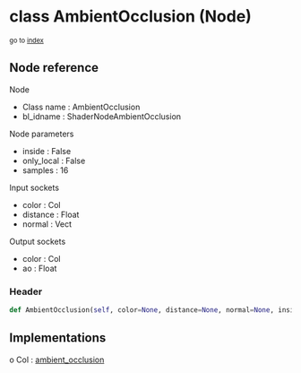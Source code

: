 # class AmbientOcclusion (Node)

<sub>go to [index](/docs/index.md)</sub>

## Node reference

Node
 - Class name : AmbientOcclusion
 - bl_idname : ShaderNodeAmbientOcclusion

Node parameters
 - inside : False
 - only_local : False
 - samples : 16

Input sockets
 - color : Col
 - distance : Float
 - normal : Vect

Output sockets
 - color : Col
 - ao : Float

### Header

``` python
def AmbientOcclusion(self, color=None, distance=None, normal=None, inside=False, only_local=False, samples=16, node_label=None, node_color=None):
```

## Implementations

o Col : [ambient_occlusion](#ambient_occlusion) 

